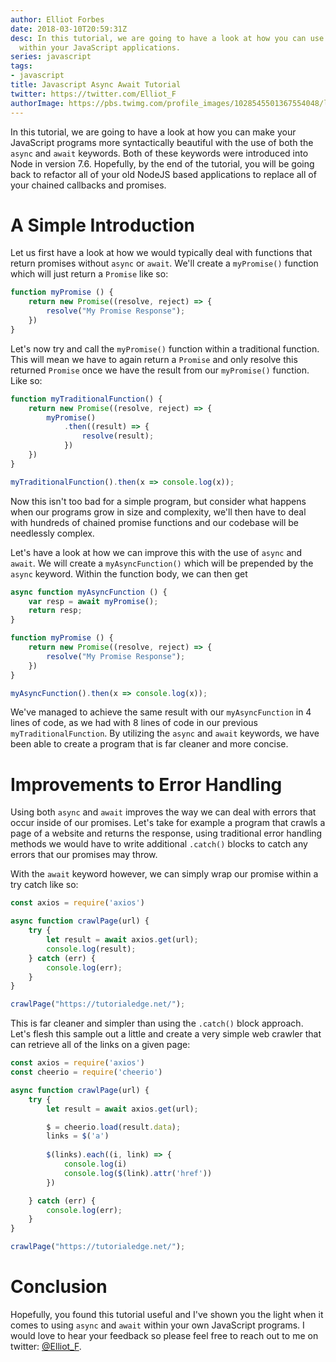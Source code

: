 ```yaml
---
author: Elliot Forbes
date: 2018-03-10T20:59:31Z
desc: In this tutorial, we are going to have a look at how you can use async/await
  within your JavaScript applications.
series: javascript
tags:
- javascript
title: Javascript Async Await Tutorial
twitter: https://twitter.com/Elliot_F
authorImage: https://pbs.twimg.com/profile_images/1028545501367554048/lzr43cQv_400x400.jpg
---
```


In this tutorial, we are going to have a look at how you can make your JavaScript programs more syntactically beautiful with the use of both the `async` and `await` keywords. Both of these keywords were introduced into Node in version 7.6. Hopefully, by the end of the tutorial, you will be going back to refactor all of your old NodeJS based applications to replace all of your chained callbacks and promises.

# A Simple Introduction

Let us first have a look at how we would typically deal with functions that return promises without `async` or `await`. We'll create a `myPromise()` function which will just return a `Promise` like so:

```js
function myPromise () {
    return new Promise((resolve, reject) => {
        resolve("My Promise Response");
    })
}
```

Let's now try and call the `myPromise()` function within a traditional function. This will mean we have to again return a `Promise` and only resolve this returned `Promise` once we have the result from our `myPromise()` function. Like so:

```js
function myTraditionalFunction() {
    return new Promise((resolve, reject) => {
        myPromise()
            .then((result) => {
                resolve(result);
            })
    })
}

myTraditionalFunction().then(x => console.log(x));
```

Now this isn't too bad for a simple program, but consider what happens when our programs grow in size and complexity, we'll then have to deal with hundreds of chained promise functions and our codebase will be needlessly complex.

Let's have a look at how we can improve this with the use of `async` and `await`. We will create a `myAsyncFunction()` which will be prepended by the `async` keyword. Within the function body, we can then get 

```js
async function myAsyncFunction () {
    var resp = await myPromise();
    return resp;
}

function myPromise () {
    return new Promise((resolve, reject) => {
        resolve("My Promise Response");
    })
}

myAsyncFunction().then(x => console.log(x));
```

We've managed to achieve the same result with our `myAsyncFunction` in 4 lines of code, as we had with 8 lines of code in our previous `myTraditionalFunction`. By utilizing the `async` and `await` keywords, we have been able to create a program that is far cleaner and more concise. 

# Improvements to Error Handling

Using both `async` and `await` improves the way we can deal with errors that occur inside of our promises. Let's take for example a program that crawls a page of a website and returns the response, using traditional error handling methods we would have to write additional `.catch()` blocks to catch any errors that our promises may throw.

With the `await` keyword however, we can simply wrap our promise within a try catch like so: 

```js
const axios = require('axios')

async function crawlPage(url) {
    try {
        let result = await axios.get(url);
        console.log(result);
    } catch (err) {
        console.log(err);
    }
}

crawlPage("https://tutorialedge.net/");
```

This is far cleaner and simpler than using the `.catch()` block approach. Let's flesh this sample out a little and create a very simple web crawler that can retrieve all of the links on a given page:

```js
const axios = require('axios')
const cheerio = require('cheerio')

async function crawlPage(url) {
    try {
        let result = await axios.get(url);

        $ = cheerio.load(result.data);
        links = $('a')
        
        $(links).each((i, link) => {
            console.log(i)
            console.log($(link).attr('href'))
        })

    } catch (err) {
        console.log(err);
    }
}

crawlPage("https://tutorialedge.net/");
```

# Conclusion

Hopefully, you found this tutorial useful and I've shown you the light when it comes to using `async` and `await` within your own JavaScript programs. I would love to hear your feedback so please feel free to reach out to me on twitter: [@Elliot_F](https://twitter.com/elliot_f).